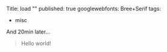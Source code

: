 Title: load ""
published: true
googlewebfonts: Bree+Serif
tags: 
- misc

And 20min later...

> Hello world!

